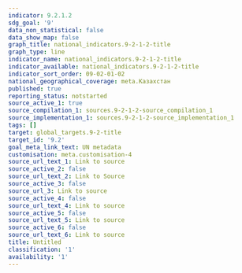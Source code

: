 ```yaml
---
indicator: 9.2.1.2
sdg_goal: '9'
data_non_statistical: false
data_show_map: false
graph_title: national_indicators.9-2-1-2-title
graph_type: line
indicator_name: national_indicators.9-2-1-2-title
indicator_available: national_indicators.9-2-1-2-title
indicator_sort_order: 09-02-01-02
national_geographical_coverage: meta.Казахстан
published: true
reporting_status: notstarted
source_active_1: true
source_compilation_1: sources.9-2-1-2-source_compilation_1
source_implementation_1: sources.9-2-1-2-source_implementation_1
tags: []
target: global_targets.9-2-title
target_id: '9.2'
goal_meta_link_text: UN metadata
customisation: meta.customisation-4
source_url_text_1: Link to source
source_active_2: false
source_url_text_2: Link to Source
source_active_3: false
source_url_3: Link to source
source_active_4: false
source_url_text_4: Link to source
source_active_5: false
source_url_text_5: Link to source
source_active_6: false
source_url_text_6: Link to source
title: Untitled
classification: '1'
availability: '1'
---
```

